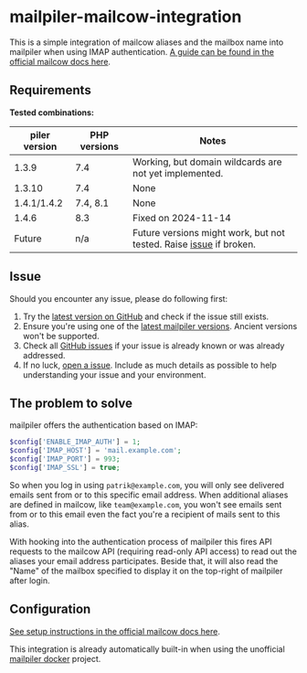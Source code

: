 # mailpiler-mailcow-integration

This is a simple integration of mailcow aliases and the mailbox name into mailpiler when using IMAP authentication. [A guide can be found in the official mailcow docs here](https://mailcow.github.io/mailcow-dockerized-docs/u_e-mailpiler-integration/).

## Requirements

**Tested combinations:**

| piler version | PHP versions | Notes |
| ------------- | ------------ | ----- |
| 1.3.9         | 7.4          | Working, but domain wildcards are not yet implemented. |
| 1.3.10        | 7.4          | None |
| 1.4.1/1.4.2   | 7.4, 8.1     | None |
| 1.4.6         | 8.3          | Fixed on 2024-11-14 |
| Future        | n/a          | Future versions might work, but not tested. Raise [issue](https://github.com/patschi/mailpiler-mailcow-integration#issue) if broken. |

## Issue

Should you encounter any issue, please do following first:
1. Try the [latest version on GitHub](https://raw.githubusercontent.com/patschi/mailpiler-mailcow-integration/refs/heads/master/auth-mailcow.php) and check if the issue still exists.
2. Ensure you're using one of the [latest mailpiler versions](https://github.com/jsuto/piler/releases). Ancient versions won't be supported.
3. Check all [GitHub issues](https://github.com/patschi/mailpiler-mailcow-integration/issues?q=is%3Aissue) if your issue is already known or was already addressed.
4. If no luck, [open a issue](https://github.com/patschi/mailpiler-mailcow-integration/issues/new). Include as much details as possible to help understanding your issue and your environment.

## The problem to solve

mailpiler offers the authentication based on IMAP:

```php
$config['ENABLE_IMAP_AUTH'] = 1;
$config['IMAP_HOST'] = 'mail.example.com';
$config['IMAP_PORT'] = 993;
$config['IMAP_SSL'] = true;
```

So when you log in using `patrik@example.com`, you will only see delivered emails sent from or to this specific email address. When additional aliases are defined in mailcow, like `team@example.com`, you won't see emails sent from or to this email even the fact you're a recipient of mails sent to this alias.

With hooking into the authentication process of mailpiler this fires API requests to the mailcow API (requiring read-only API access) to read out the aliases your email address participates. Beside that, it will also read the "Name" of the mailbox specified to display it on the top-right of mailpiler after login.

## Configuration

[See setup instructions in the official mailcow docs here](https://mailcow.github.io/mailcow-dockerized-docs/u_e-mailpiler-integration/).

This integration is already automatically built-in when using the unofficial [mailpiler docker](https://github.com/simatec/piler-docker) project.
